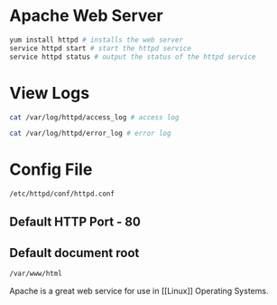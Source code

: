# Apache Web Server
```bash
yum install httpd # installs the web server
service httpd start # start the httpd service 
service httpd status # output the status of the httpd service
```

# View Logs
```bash
cat /var/log/httpd/access_log # access log

cat /var/log/httpd/error_log # error log
```

# Config File
```bash
/etc/httpd/conf/httpd.conf
```

## Default HTTP Port - 80

## Default document root
```bash
/var/www/html
```





Apache is a great web service for use in [[Linux]] Operating Systems. 